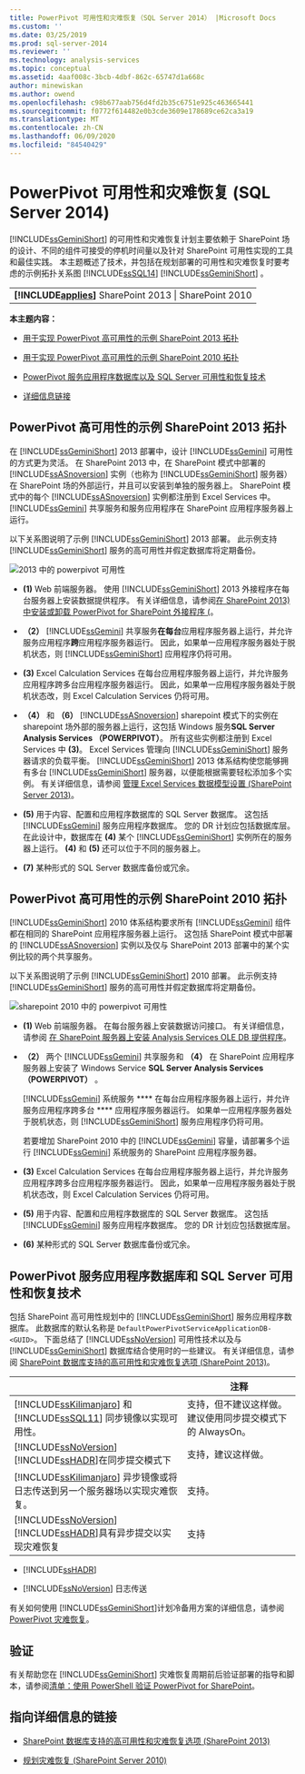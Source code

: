 ```yaml
---
title: PowerPivot 可用性和灾难恢复（SQL Server 2014） |Microsoft Docs
ms.custom: ''
ms.date: 03/25/2019
ms.prod: sql-server-2014
ms.reviewer: ''
ms.technology: analysis-services
ms.topic: conceptual
ms.assetid: 4aaf008c-3bcb-4dbf-862c-65747d1a668c
author: minewiskan
ms.author: owend
ms.openlocfilehash: c98b677aab756d4fd2b35c6751e925c463665441
ms.sourcegitcommit: f0772f614482e0b3cde3609e178689ce62ca3a19
ms.translationtype: MT
ms.contentlocale: zh-CN
ms.lasthandoff: 06/09/2020
ms.locfileid: "84540429"
---
```

# <a name="powerpivot-availability-and-disaster-recovery-sql-server-2014"></a>PowerPivot 可用性和灾难恢复 (SQL Server 2014)
  [!INCLUDE[ssGeminiShort](../../includes/ssgeminishort-md.md)] 的可用性和灾难恢复计划主要依赖于 SharePoint 场的设计、不同的组件可接受的停机时间量以及针对 SharePoint 可用性实现的工具和最佳实践。 本主题概述了技术，并包括在规划部署的可用性和灾难恢复时要考虑的示例拓扑关系图 [!INCLUDE[ssSQL14](../../includes/sssql14-md.md)] [!INCLUDE[ssGeminiShort](../../includes/ssgeminishort-md.md)] 。

||
|-|
|**[!INCLUDE[applies](../../includes/applies-md.md)]** SharePoint 2013 &#124; SharePoint 2010|

 **本主题内容：**

-   [用于实现 PowerPivot 高可用性的示例 SharePoint 2013 拓扑](#bkmk_sharepoint2013)

-   [用于实现 PowerPivot 高可用性的示例 SharePoint 2010 拓扑](#bkmk_sharepoint2010)

-   [PowerPivot 服务应用程序数据库以及 SQL Server 可用性和恢复技术](#bkmk_sql_server_technologies)

-   [详细信息链接](#bkmk_more_resources)

##  <a name="example-sharepoint-2013-topology-for-powerpivot-high-availability"></a><a name="bkmk_sharepoint2013"></a>PowerPivot 高可用性的示例 SharePoint 2013 拓扑
 在 [!INCLUDE[ssGeminiShort](../../includes/ssgeminishort-md.md)] 2013 部署中，设计 [!INCLUDE[ssGemini](../../includes/ssgemini-md.md)] 可用性的方式更为灵活。 在 SharePoint 2013 中，在 SharePoint 模式中部署的 [!INCLUDE[ssASnoversion](../../includes/ssasnoversion-md.md)] 实例（也称为 [!INCLUDE[ssGeminiShort](../../includes/ssgeminishort-md.md)] 服务器）在 SharePoint 场的外部运行，并且可以安装到单独的服务器上。 SharePoint 模式中的每个 [!INCLUDE[ssASnoversion](../../includes/ssasnoversion-md.md)] 实例都注册到 Excel Services 中。 [!INCLUDE[ssGemini](../../includes/ssgemini-md.md)] 共享服务和服务应用程序在 SharePoint 应用程序服务器上运行。

 以下关系图说明了示例 [!INCLUDE[ssGeminiShort](../../includes/ssgeminishort-md.md)] 2013 部署。 此示例支持 [!INCLUDE[ssGeminiShort](../../includes/ssgeminishort-md.md)] 服务的高可用性并假定数据库将定期备份。

 ![2013 中的 powerpivot 可用性](../media/ssas-powerpivot-services-2013.png "2013 中的 powerpivot 可用性")

-   **(1)** Web 前端服务器。 使用 [!INCLUDE[ssGeminiShort](../../includes/ssgeminishort-md.md)] 2013 外接程序在每台服务器上安装数据提供程序。 有关详细信息，请参阅[在 SharePoint 2013&#41;中安装或卸载 PowerPivot for SharePoint 外接程序 &#40;](../instances/install-windows/install-or-uninstall-the-power-pivot-for-sharepoint-add-in-sharepoint-2013.md)。

-   **（2）** [!INCLUDE[ssGemini](../../includes/ssgemini-md.md)] 共享服务**在每台**应用程序服务器上运行，并允许服务应用程序**跨**应用程序服务器运行。 因此，如果单一应用程序服务器处于脱机状态，则 [!INCLUDE[ssGeminiShort](../../includes/ssgeminishort-md.md)] 应用程序仍将可用。

-   **(3)** Excel Calculation Services 在每台应用程序服务器上运行，并允许服务应用程序跨多台应用程序服务器运行。 因此，如果单一应用程序服务器处于脱机状态改，则 Excel Calculation Services 仍将可用。

-   **（4）** 和 **（6）** [!INCLUDE[ssASnoversion](../../includes/ssasnoversion-md.md)] sharepoint 模式下的实例在 sharepoint 场外部的服务器上运行，这包括 Windows 服务**SQL Server Analysis Services （POWERPIVOT）**。 所有这些实例都注册到 Excel Services 中 **(3)**。 Excel Services 管理向 [!INCLUDE[ssGeminiShort](../../includes/ssgeminishort-md.md)] 服务器请求的负载平衡。 [!INCLUDE[ssGeminiShort](../../includes/ssgeminishort-md.md)] 2013 体系结构使您能够拥有多台 [!INCLUDE[ssGeminiShort](../../includes/ssgeminishort-md.md)] 服务器，以便能根据需要轻松添加多个实例。 有关详细信息，请参阅 [管理 Excel Services 数据模型设置 (SharePoint Server 2013)](https://technet.microsoft.com/library/jj219780\(v=office.15\).aspx)。

-   **(5)** 用于内容、配置和应用程序数据库的 SQL Server 数据库。 这包括 [!INCLUDE[ssGemini](../../includes/ssgemini-md.md)] 服务应用程序数据库。 您的 DR 计划应包括数据库层。 在此设计中，数据库在 **(4)** 某个 [!INCLUDE[ssGeminiShort](../../includes/ssgeminishort-md.md)] 实例所在的服务器上运行。 **(4)** 和 **(5)** 还可以位于不同的服务器上。

-   **(7)** 某种形式的 SQL Server 数据库备份或冗余。

##  <a name="example-sharepoint-2010-topology-for-powerpivot-high-availability"></a><a name="bkmk_sharepoint2010"></a>PowerPivot 高可用性的示例 SharePoint 2010 拓扑
 [!INCLUDE[ssGeminiShort](../../includes/ssgeminishort-md.md)] 2010 体系结构要求所有 [!INCLUDE[ssGemini](../../includes/ssgemini-md.md)] 组件都在相同的 SharePoint 应用程序服务器上运行。 这包括 SharePoint 模式中部署的 [!INCLUDE[ssASnoversion](../../includes/ssasnoversion-md.md)] 实例以及仅与 SharePoint 2013 部署中的某个实例比较的两个共享服务。

 以下关系图说明了示例 [!INCLUDE[ssGeminiShort](../../includes/ssgeminishort-md.md)] 2010 部署。 此示例支持 [!INCLUDE[ssGeminiShort](../../includes/ssgeminishort-md.md)] 服务的高可用性并假定数据库将定期备份。

 ![sharepoint 2010 中的 powerpivot 可用性](../media/ssas-powerpivot-services-2010.png "sharepoint 2010 中的 powerpivot 可用性")

-   **(1)** Web 前端服务器。 在每台服务器上安装数据访问接口。 有关详细信息，请参阅 [在 SharePoint 服务器上安装 Analysis Services OLE DB 提供程序](../../sql-server/install/install-the-analysis-services-ole-db-provider-on-sharepoint-servers.md)。

-   **（2）** 两个 [!INCLUDE[ssGemini](../../includes/ssgemini-md.md)] 共享服务和 **（4）** 在 SharePoint 应用程序服务器上安装了 Windows Service **SQL Server Analysis Services （POWERPIVOT）** 。

     [!INCLUDE[ssGemini](../../includes/ssgemini-md.md)] 系统服务 **** 在每台应用程序服务器上运行，并允许服务应用程序跨多台 **** 应用程序服务器运行。 如果单一应用程序服务器处于脱机状态，则 [!INCLUDE[ssGeminiShort](../../includes/ssgeminishort-md.md)] 服务应用程序仍将可用。

     若要增加 SharePoint 2010 中的 [!INCLUDE[ssGemini](../../includes/ssgemini-md.md)] 容量，请部署多个运行 [!INCLUDE[ssGemini](../../includes/ssgemini-md.md)] 系统服务的 SharePoint 应用程序服务器。

-   **(3)** Excel Calculation Services 在每台应用程序服务器上运行，并允许服务应用程序跨多台应用程序服务器运行。 因此，如果单一应用程序服务器处于脱机状态改，则 Excel Calculation Services 仍将可用。

-   **(5)** 用于内容、配置和应用程序数据库的 SQL Server 数据库。 这包括 [!INCLUDE[ssGemini](../../includes/ssgemini-md.md)] 服务应用程序数据库。 您的 DR 计划应包括数据库层。

-   **(6)** 某种形式的 SQL Server 数据库备份或冗余。

##  <a name="powerpivot-service-application-database-and-sql-server-availability-and-recovery-technologies"></a><a name="bkmk_sql_server_technologies"></a>PowerPivot 服务应用程序数据库和 SQL Server 可用性和恢复技术
 包括 SharePoint 高可用性规划中的 [!INCLUDE[ssGeminiShort](../../includes/ssgeminishort-md.md)] 服务应用程序数据库。 此数据库的默认名称是 `DefaultPowerPivotServiceApplicationDB-<GUID>`。 下面总结了 [!INCLUDE[ssNoVersion](../../includes/ssnoversion-md.md)] 可用性技术以及与 [!INCLUDE[ssGeminiShort](../../includes/ssgeminishort-md.md)] 数据库结合使用时的一些建议。 有关详细信息，请参阅 [SharePoint 数据库支持的高可用性和灾难恢复选项 (SharePoint 2013)](https://technet.microsoft.com/library/jj841106.aspx)。

||注释|
|-|--------------|
|[!INCLUDE[ssKilimanjaro](../../includes/sskilimanjaro-md.md)] 和 [!INCLUDE[ssSQL11](../../includes/sssql11-md.md)] 同步镜像以实现可用性。|支持，但不建议这样做。 建议使用同步提交模式下的 AlwaysOn。|
|[!INCLUDE[ssNoVersion](../../includes/ssnoversion-md.md)][!INCLUDE[ssHADR](../../includes/sshadr-md.md)]在同步提交模式下|支持，建议这样做。|
|[!INCLUDE[ssKilimanjaro](../../includes/sskilimanjaro-md.md)] 异步镜像或将日志传送到另一个服务器场以实现灾难恢复。|支持。|
|[!INCLUDE[ssNoVersion](../../includes/ssnoversion-md.md)][!INCLUDE[ssHADR](../../includes/sshadr-md.md)]具有异步提交以实现灾难恢复|支持|

-   [!INCLUDE[ssHADR](../../includes/sshadr-md.md)]

-   [!INCLUDE[ssNoVersion](../../includes/ssnoversion-md.md)] 日志传送

 有关如何使用 [!INCLUDE[ssGeminiShort](../../includes/ssgeminishort-md.md)]计划冷备用方案的详细信息，请参阅 [PowerPivot 灾难恢复](https://social.technet.microsoft.com/wiki/contents/articles/22137.sharepoint-powerpivot-disaster-recovery.aspx)。

## <a name="verification"></a>验证
 有关帮助您在 [!INCLUDE[ssGeminiShort](../../includes/ssgeminishort-md.md)] 灾难恢复周期前后验证部署的指导和脚本，请参阅[清单：使用 PowerShell 验证 PowerPivot for SharePoint](../instances/install-windows/checklist-use-powershell-to-verify-power-pivot-for-sharepoint.md)。

##  <a name="links-to-more-information"></a><a name="bkmk_more_resources"></a>指向详细信息的链接

-   [SharePoint 数据库支持的高可用性和灾难恢复选项 (SharePoint 2013)](https://technet.microsoft.com/library/jj841106.aspx)

-   [规划灾难恢复 (SharePoint Server 2010)](https://technet.microsoft.com/library/ff628971\(v=office.14\).aspx)




